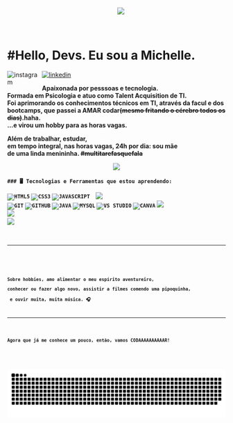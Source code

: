 <img align="right" width="250px" style="margin-top:-20px" src="https://user-images.githubusercontent.com/105405924/177609513-d2c8693b-4eab-4d7b-9bff-a4ef554ae476.jpg">

</br>
</br>

<div dsplay="inline-block">
  
  <h1 align="left">#Hello, Devs. Eu sou a Michelle.</h1>
 <a href="https://www.instagram.com/michelleportoo/">
    <img align="left" width="80px" src="https://i.ibb.co/qkGSp1D/instagram.png" alt="instagram" style="vertical-align:top;">
  </a> 
  <a href="https://www.linkedin.com/in/michelle-porto-ribeiro/">
    <img width="80px" src="https://i.ibb.co/RyZx12b/linkedin.png" alt="linkedin" style="vertical-align:top;">
  </a>
</div>




<p><strong>Apaixonada por pesssoas e tecnologia.
  <br>Formada em Psicologia e atuo como Talent Acquisition de TI. 
  <br>Foi aprimorando os conhecimentos técnicos em TI, através da facul e dos
  <br>bootcamps, que passei a AMAR codar<s>(mesmo fritando o cérebro todos os dias)</s>.haha. 
<br> ...e virou um hobby para as horas vagas.</br>
  <div dsplay="inline-block">
 <p><strong> Além de trabalhar, estudar,
      <br>em tempo integral, nas horas vagas, 24h por dia: sou mãe
      <br>de uma linda menininha. <s>#multitarefasquefala</s>
      
      
<p align="center"><img src="https://super.abril.com.br/wp-content/uploads/2016/09/super_imggato_digitando_0.gif" width="350">
</p>
    
      
      
    
    ### 🖥️ Tecnologias e Ferramentas que estou aprendendo:
<img width="300px" align="right" src="https://user-images.githubusercontent.com/105405924/177609338-ad2d7567-faca-4a2c-b7db-51c21f39cd3e.jpg">
<code><img width="40px" src="https://cdn.jsdelivr.net/gh/devicons/devicon/icons/html5/html5-original-wordmark.svg" title = "HTML5"/></code>
<code><img width="40px" src="https://cdn.jsdelivr.net/gh/devicons/devicon/icons/css3/css3-original-wordmark.svg" title = "CSS3"/></code>
<code><img width="40px" src="https://cdn.jsdelivr.net/gh/devicons/devicon/icons/javascript/javascript-original.svg" title = "JAVASCRIPT"/></code>
<code><img width="40px" src="https://cdn.jsdelivr.net/gh/devicons/devicon/icons/git/git-original.svg" title = "GIT"/></code>
<code><img width="40px" src="https://cdn.jsdelivr.net/gh/devicons/devicon/icons/github/github-original.svg" title = "GITHUB"/></code>
<code><img width="40px" src="https://cdn.jsdelivr.net/gh/devicons/devicon/icons/java/java-original.svg" title = "JAVA"/></code>
<code><img width="40px" src="https://cdn.jsdelivr.net/gh/devicons/devicon/icons/mysql/mysql-original.svg" title = "MYSQL"/></code>
<code><img width="40px" src="https://cdn.jsdelivr.net/gh/devicons/devicon/icons/visualstudio/visualstudio-plain.svg" title = "VS STUDIO"/></code>
<code><img width="40px" src="https://cdn.jsdelivr.net/gh/devicons/devicon/icons/canva/canva-original.svg" title = "CANVA"/></code>
<code><img width="40px" src="https://cdn.jsdelivr.net/gh/devicons/devicon/icons/nodejs/nodejs-original.svg">
<code><img width="40px" src="https://cdn.jsdelivr.net/gh/devicons/devicon/icons/react/react-original-wordmark.svg">
<code><img width="40px" src="https://cdn.jsdelivr.net/gh/devicons/devicon/icons/bootstrap/bootstrap-original-wordmark.svg">
  
  
  

 
  <hr></hr>
  <br><br><strong><p><h3>Sobre hobbies, amo alimentar o meu espírito aventureiro,
  <br>conhecer ou fazer algo novo, assistir a filmes comendo uma pipoquinha, 
  <br> e ouvir muita, muita música. 🎧



  
  
  <hr></hr>
  <br><h3>Agora que já me conhece um pouco, então, vamos CODAAAAAAAAAAR!</h3>
  
  <img src="https://raw.githubusercontent.com/Platane/snk/output/github-contribution-grid-snake.svg">
          
          
          
          
         
         
      
      
      

    
       
  
